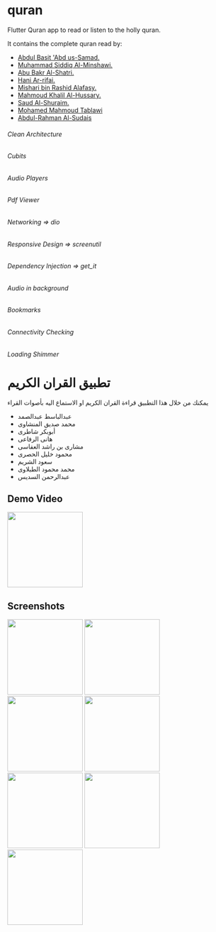 # quran

Flutter Quran app to read or listen to the holly quran.

It contains the complete quran read by:
- [Abdul Basit 'Abd us-Samad.](https://en.wikipedia.org/wiki/Abdul_Basit_%27Abd_us-Samad)
- [Muhammad Siddiq Al-Minshawi.](https://en.wikipedia.org/wiki/Muhammad_Siddiq_Al-Minshawi)
- [Abu Bakr Al-Shatri.](https://www.duroosulislam.com/2018/11/abu-bakr-al-shatri.html)
- [Hani Ar-rifai.](https://www.assabile.com/hani-ar-rifai-86/hani-ar-rifai.htm)
- [Mishari bin Rashid Alafasy.](https://en.wikipedia.org/wiki/Mishari_bin_Rashid_Alafasy)
- [Mahmoud Khalil Al-Hussary.](https://en.wikipedia.org/wiki/Mahmoud_Khalil_Al-Hussary)
- [Saud Al-Shuraim.](https://en.wikipedia.org/wiki/Saud_Al-Shuraim)
- [Mohamed Mahmoud Tablawi](https://www.assabile.com/mohamed-tablawi-31/mohamed-tablawi.htm)
- [Abdul-Rahman Al-Sudais](https://en.wikipedia.org/wiki/Abdul-Rahman_Al-Sudais)

###### Clean Architecture
###### Cubits
###### Audio Players
###### Pdf Viewer
###### Networking => dio
###### Responsive Design => screenutil
###### Dependency Injection => get_it
###### Audio in background
###### Bookmarks
###### Connectivity Checking
###### Loading Shimmer


# تطبيق القران الكريم 
يمكنك من خلال هذا التطبيق قراءة القران الكريم او الاستماع اليه بأصوات القراء
- عبدالباسط عبدالصمد
- محمد صديق المنشاوى
- أبوبكر شاطرى
- هانى الرفاعى
- مشارى بن راشد العفاسى
- محمود خليل الحصرى
- سعود الشريم
- محمد محمود الطبلاوى
- عبدالرحمن السديس



## Demo Video
<a href="https://youtu.be/VcwoKGzpOng"><img src="https://upload.wikimedia.org/wikipedia/commons/thumb/e/e1/Logo_of_YouTube_%282015-2017%29.svg/2560px-Logo_of_YouTube_%282015-2017%29.svg.png" width="170"></img></a>

## Screenshots
<p float="left">
   <img src="https://github.com/mo7amedaliEbaid/quran/blob/c9cdb5e58df4929ecf4272bca498170d5af355e3/screenshots/readers.jpg" width="170" />
   <img src="https://github.com/mo7amedaliEbaid/quran/blob/5b42d864d13b0cc12e74d13facc1d3f20a9ee74d/screenshots/quran.jpg" width="170" />
   <img src="https://github.com/mo7amedaliEbaid/quran/blob/c9cdb5e58df4929ecf4272bca498170d5af355e3/screenshots/sura_audio.jpg" width="170" />
   <img src="https://github.com/mo7amedaliEbaid/quran/blob/c9cdb5e58df4929ecf4272bca498170d5af355e3/screenshots/suraa.jpg" width="170" />
   <img src="https://github.com/mo7amedaliEbaid/quran/blob/c9cdb5e58df4929ecf4272bca498170d5af355e3/screenshots/aayah.jpg" width="170" />
   <img src="https://github.com/mo7amedaliEbaid/quran/blob/c9cdb5e58df4929ecf4272bca498170d5af355e3/screenshots/quran_pdf.jpg" width="170" />
   <img src="https://github.com/mo7amedaliEbaid/quran/blob/c9cdb5e58df4929ecf4272bca498170d5af355e3/screenshots/suras.jpg" width="170" />
</p>
